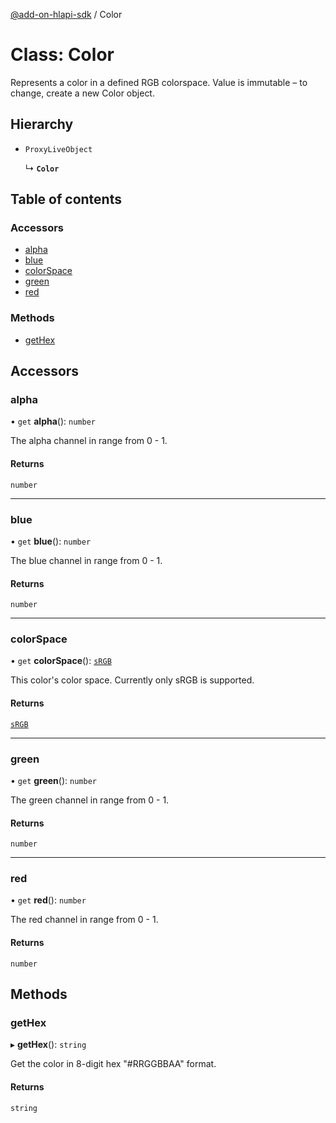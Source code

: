 [@add-on-hlapi-sdk](../overview.md) / Color

# Class: Color

Represents a color in a defined RGB colorspace. Value is immutable – to change, create a new Color object.

## Hierarchy

- `ProxyLiveObject`

  ↳ **`Color`**

## Table of contents

### Accessors

- [alpha](Color.md#alpha)
- [blue](Color.md#blue)
- [colorSpace](Color.md#colorSpace)
- [green](Color.md#green)
- [red](Color.md#red)

### Methods

- [getHex](Color.md#getHex)

## Accessors

### alpha

• `get` **alpha**(): `number`

The alpha channel in range from 0 - 1.

#### Returns

`number`

___

### blue

• `get` **blue**(): `number`

The blue channel in range from 0 - 1.

#### Returns

`number`

___

### colorSpace

• `get` **colorSpace**(): [`sRGB`](../enums/ColorSpace.md#sRGB)

This color's color space. Currently only sRGB is supported.

#### Returns

[`sRGB`](../enums/ColorSpace.md#sRGB)

___

### green

• `get` **green**(): `number`

The green channel in range from 0 - 1.

#### Returns

`number`

___

### red

• `get` **red**(): `number`

The red channel in range from 0 - 1.

#### Returns

`number`

## Methods

### getHex

▸ **getHex**(): `string`

Get the color in 8-digit hex "#RRGGBBAA" format.

#### Returns

`string`
